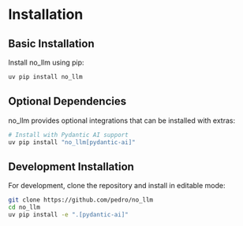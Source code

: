# Installation

## Basic Installation

Install no_llm using pip:

```bash
uv pip install no_llm
```

## Optional Dependencies

no_llm provides optional integrations that can be installed with extras:

```bash
# Install with Pydantic AI support
uv pip install "no_llm[pydantic-ai]"
```

## Development Installation

For development, clone the repository and install in editable mode:

```bash
git clone https://github.com/pedro/no_llm
cd no_llm
uv pip install -e ".[pydantic-ai]"
```
